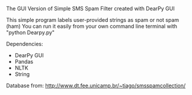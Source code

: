 The GUI Version of Simple SMS Spam Filter created with DearPy GUI

This simple program labels user-provided strings as spam or not spam (ham)
You can run it easily from your own command line terminal with "python Dearpy.py"

Dependencies:
- DearPy GUI
- Pandas
- NLTK
- String

Database from:
<a href="http://www.dt.fee.unicamp.br/~tiago/smsspamcollection/">http://www.dt.fee.unicamp.br/~tiago/smsspamcollection/</a>
